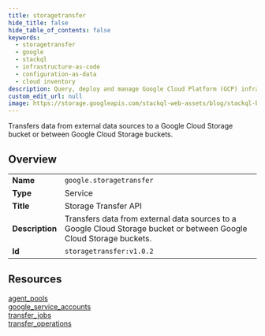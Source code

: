 ```yaml
---
title: storagetransfer
hide_title: false
hide_table_of_contents: false
keywords:
  - storagetransfer
  - google
  - stackql
  - infrastructure-as-code
  - configuration-as-data
  - cloud inventory
description: Query, deploy and manage Google Cloud Platform (GCP) infrastructure and resources using SQL
custom_edit_url: null
image: https://storage.googleapis.com/stackql-web-assets/blog/stackql-blog-post-featured-image.png
---
```

Transfers data from external data sources to a Google Cloud Storage bucket or between Google Cloud Storage buckets.   
    

## Overview
<table><tbody>
<tr><td><b>Name</b></td><td><code>google.storagetransfer</code></td></tr>
<tr><td><b>Type</b></td><td>Service</td></tr>
<tr><td><b>Title</b></td><td>Storage Transfer API</td></tr>
<tr><td><b>Description</b></td><td>Transfers data from external data sources to a Google Cloud Storage bucket or between Google Cloud Storage buckets. </td></tr>
<tr><td><b>Id</b></td><td><code>storagetransfer:v1.0.2</code></td></tr>
</tbody></table>

## Resources
<div class="row">
<div class="providerDocColumn">
<a href="/providers/google/storagetransfer/agent_pools/">agent_pools</a><br />
<a href="/providers/google/storagetransfer/google_service_accounts/">google_service_accounts</a><br />
</div>
<div class="providerDocColumn">
<a href="/providers/google/storagetransfer/transfer_jobs/">transfer_jobs</a><br />
<a href="/providers/google/storagetransfer/transfer_operations/">transfer_operations</a><br />
</div>
</div>
